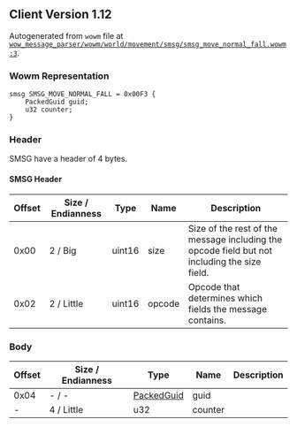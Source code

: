 ## Client Version 1.12

Autogenerated from `wowm` file at [`wow_message_parser/wowm/world/movement/smsg/smsg_move_normal_fall.wowm:3`](https://github.com/gtker/wow_messages/tree/main/wow_message_parser/wowm/world/movement/smsg/smsg_move_normal_fall.wowm#L3).

### Wowm Representation
```rust,ignore
smsg SMSG_MOVE_NORMAL_FALL = 0x00F3 {
    PackedGuid guid;
    u32 counter;
}
```
### Header
SMSG have a header of 4 bytes.

#### SMSG Header
| Offset | Size / Endianness | Type   | Name   | Description |
| ------ | ----------------- | ------ | ------ | ----------- |
| 0x00   | 2 / Big           | uint16 | size   | Size of the rest of the message including the opcode field but not including the size field.|
| 0x02   | 2 / Little        | uint16 | opcode | Opcode that determines which fields the message contains.|
### Body
| Offset | Size / Endianness | Type | Name | Description |
| ------ | ----------------- | ---- | ---- | ----------- |
| 0x04 | - / - | [PackedGuid](../spec/packed-guid.md) | guid |  |
| - | 4 / Little | u32 | counter |  |
